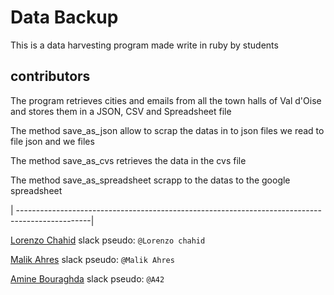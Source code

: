 # Data Backup
This is a data harvesting program made write in ruby by students
## contributors

The program retrieves cities and emails from all the town halls of Val d'Oise and stores them in a JSON, CSV and Spreadsheet file

The method save_as_json allow to scrap the datas in to json files we read to file json and we files

The method save_as_cvs retrieves the data in the cvs file

The method save_as_spreadsheet scrapp to the datas to the google spreadsheet


| ------------------------------------------------------------------------------------------------|

[Lorenzo Chahid](https://github.com/modeuil) slack pseudo: `@Lorenzo chahid`

[Malik Ahres](https://github.com/Malik42) slack pseudo: `@Malik Ahres`

[Amine Bouraghda](https://github.com/Amine42) slack pseudo: `@A42`
